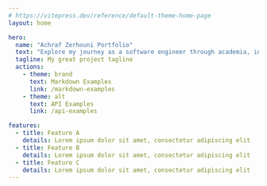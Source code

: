 ```yaml
---
# https://vitepress.dev/reference/default-theme-home-page
layout: home

hero:
  name: "Achraf Zerhouni Portfolio"
  text: "Explore my journey as a software engineer through academia, industry work, and innovative projects"
  tagline: My great project tagline
  actions:
    - theme: brand
      text: Markdown Examples
      link: /markdown-examples
    - theme: alt
      text: API Examples
      link: /api-examples

features:
  - title: Feature A
    details: Lorem ipsum dolor sit amet, consectetur adipiscing elit
  - title: Feature B
    details: Lorem ipsum dolor sit amet, consectetur adipiscing elit
  - title: Feature C
    details: Lorem ipsum dolor sit amet, consectetur adipiscing elit
---
```


